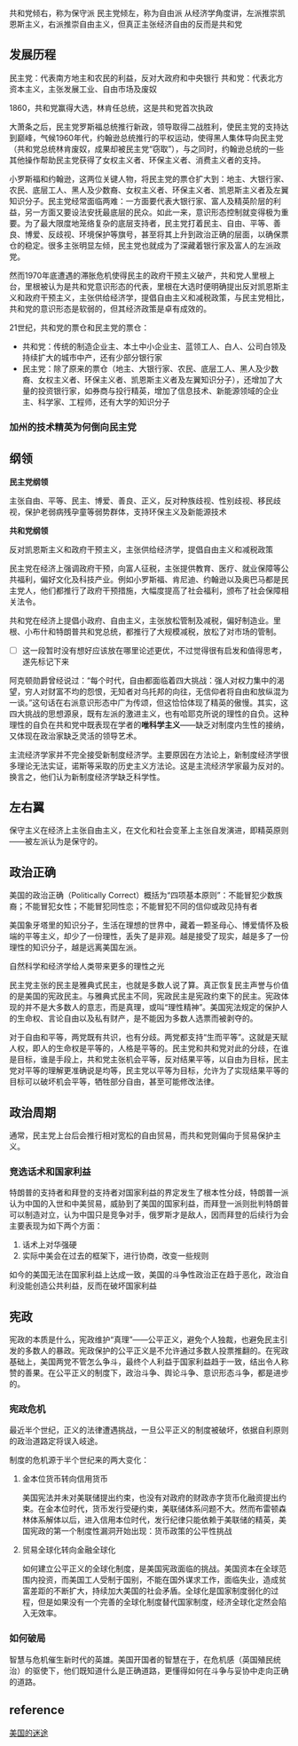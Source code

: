 共和党倾右，称为保守派
民主党倾左，称为自由派
从经济学角度讲，左派推崇凯恩斯主义，右派推崇自由主义，但真正主张经济自由的反而是共和党

## 发展历程

民主党：代表南方地主和农民的利益，反对大政府和中央银行
共和党：代表北方资本主义，主张发展工业、自由市场及废奴

1860，共和党赢得大选，林肯任总统，这是共和党首次执政

大萧条之后，民主党罗斯福总统推行新政，领导取得二战胜利，使民主党的支持达到巅峰，气候1960年代，约翰逊总统推行的平权运动，使得黑人集体导向民主党（共和党总统林肯废奴，成果却被民主党“窃取”），与之同时，约翰逊总统的一些其他操作帮助民主党获得了女权主义者、环保主义者、消费主义者的支持。

小罗斯福和约翰逊，这两位关键人物，将民主党的票仓扩大到：地主、大银行家、农民、底层工人、黑人及少数裔、女权主义者、环保主义者、凯恩斯主义者及左翼知识分子。民主党经常面临两难：一方面要代表大银行家、富人及精英阶层的利益，另一方面又要设法安抚最底层的民众。如此一来，意识形态控制就变得极为重要。为了最大限度地笼络复杂的底层支持者，民主党打着民主、自由、平等、善良、博爱、反歧视、环境保护等旗号，甚至将其上升到政治正确的层面，以确保票仓的稳定。很多主张明显左倾，民主党也就成为了深藏着银行家及富人的左派政党。

然而1970年底遭遇的滞胀危机使得民主的政府干预主义破产，共和党人里根上台，里根被认为是共和党意识形态的代表，里根在大选时便明确提出反对凯恩斯主义和政府干预主义，主张供给经济学，提倡自由主义和减税政策，与民主党相比，共和党的意识形态是软弱的，但其经济政策是卓有成效的。

21世纪，共和党的票仓和民主党的票仓：

- 共和党：传统的制造企业主、本土中小企业主、蓝领工人、白人、公司白领及持续扩大的城市中产，还有少部分银行家
- 民主党：除了原来的票仓（地主、大银行家、农民、底层工人、黑人及少数裔、女权主义者、环保主义者、凯恩斯主义者及左翼知识分子），还增加了大量的投资银行家，如券商与投行精英，增加了信息技术、新能源领域的企业主、科学家、工程师，还有大学的知识分子



### 加州的技术精英为何倒向民主党



## 纲领

**民主党纲领** 

主张自由、平等、民主、博爱、善良、正义，反对种族歧视、性别歧视、移民歧视，保护老弱病残孕童等弱势群体，支持环保主义及新能源技术

**共和党纲领** 

反对凯恩斯主义和政府干预主义，主张供给经济学，提倡自由主义和减税政策



民主党在经济上强调政府干预，向富人征税，主张提供教育、医疗、就业保障等公共福利，偏好文化及科技产业。例如小罗斯福、肯尼迪、约翰逊以及奥巴马都是民主党人，他们都推行了政府干预措施，大幅度提高了社会福利，颁布了社会保障相关法令。

共和党在经济上提倡小政府、自由主义，主张放松管制及减税，偏好制造业。里根、小布什和特朗普共和党总统，都推行了大规模减税，放松了对市场的管制。



- [ ] 这一段暂时没有想好应该放在哪里论述更优，不过觉得很有启发和值得思考，遂先标记下来

阿克顿勋爵曾经说过：“每个时代，自由都面临着四大挑战：强人对权力集中的渴望，穷人对财富不均的怨恨，无知者对乌托邦的向往，无信仰者将自由和放纵混为一谈。”这句话在右派意识形态中广为传颂，但这恰恰体现了精英的傲慢。其实，这四大挑战的思想源泉，既有左派的激进主义，也有哈耶克所说的理性的自负。这种理性的自负在共和党中既表现在学者的**唯科学主义**——缺乏对制度内生性的接纳，又体现在政治家缺乏灵活的领导艺术。



主流经济学家并不完全接受新制度经济学。主要原因在方法论上，新制度经济学很多理论无法实证，诺斯等采取的历史主义方法论。这是主流经济学家最为反对的。换言之，他们认为新制度经济学缺乏科学性。



## 左右翼



保守主义在经济上主张自由主义，在文化和社会变革上主张自发演进，即精英原则——被左派认为是保守的。



## 政治正确

美国的政治正确（Politically Correct）概括为“四项基本原则”：不能冒犯少数族裔；不能冒犯女性；不能冒犯同性恋；不能冒犯不同的信仰或政见持有者

美国象牙塔里的知识分子，生活在理想的世界中，藏着一颗圣母心、博爱情怀及极端的平等主义，却少了一份理性，丢失了是非观。越是接受了现实，越是多了一份理性的知识分子，越是远离美国左派。

自然科学和经济学给人类带来更多的理性之光

民主党主张的民主是雅典式民主，也就是多数人说了算。真正恢复民主声誉与价值的是美国的宪政民主。与雅典式民主不同，宪政民主是宪政约束下的民主。宪政体现的并不是大多数人的意志，而是真理，或叫“理性精神”。美国宪法规定的保护人的生命权、言论自由以及私有财产，是不能因为多数人选票而被剥夺的。



对于自由和平等，两党既有共识，也有分歧。两党都支持“生而平等”。这就是天赋人权，即人的生命权是平等的，人格是平等的。民主党和共和党对此的分歧，在谁是目标，谁是手段上，共和党主张机会平等，反对结果平等，以自由为目标，民主党对平等的理解更准确说是均等，民主党以平等为目标，允许为了实现结果平等的目标可以破坏机会平等，牺牲部分自由，甚至可能修改法律。



## 政治周期

通常，民主党上台后会推行相对宽松的自由贸易，而共和党则偏向于贸易保护主义。



### 竞选话术和国家利益

特朗普的支持者和拜登的支持者对国家利益的界定发生了根本性分歧，特朗普一派认为中国的入世和中美贸易，威胁到了美国的国家利益，而拜登一派则批判特朗普可以制造对立，认为中国只是竞争对手，俄罗斯才是敌人，因而拜登的后续行为会主要表现为如下两个方面：

1. 话术上对华强硬
2. 实际中美会在过去的框架下，进行协商，改变一些规则

如今的美国无法在国家利益上达成一致，美国的斗争性政治正在趋于恶化，政治自利没能创造公共利益，反而在破坏国家利益



## 宪政

宪政的本质是什么，宪政维护“真理”——公平正义，避免个人独裁，也避免民主引发的多数人的暴政。宪政保护的公平正义是不允许通过多数人投票推翻的。在宪政基础上，美国两党不管怎么争斗，最终个人利益于国家利益趋于一致，结出令人称赞的善果。在公平正义的制度下，政治斗争、舆论斗争、意识形态斗争，都是进步的。



### 宪政危机

最近半个世纪，正义的法律遭遇挑战，一旦公平正义的制度被破坏，依据自利原则的政治道路定将误入岐途。

制度的危机源于半个世纪来的两大变化：

1. 金本位货币转向信用货币

   美国宪法并未对美联储提出约束，也没有对政府的财政赤字货币化融资提出约束。在金本位时代，货币发行受硬约束，美联储体系问题不大。然而布雷顿森林体系解体以后，进入信用本位时代，发行纪律只能依赖于美联储的精英，美国宪政的第一个制度性漏洞开始出现：货币政策的公平性挑战

2. 贸易全球化转向金融全球化

   如何建立公平正义的全球化制度，是美国宪政面临的挑战。美国资本在全球范围内投资，而美国工人受制于国别，不能在国外谋求工作，面临失业，造成贫富差距的不断扩大，持续加大美国的社会矛盾。全球化是国家制度弱化的过程，但是如果没有一个完善的全球化制度替代国家制度，经济全球化定然会陷入无效率。

### 如何破局

智慧与危机催生新时代的英雄。美国开国者的智慧在于，在危机感（英国殖民统治）的驱使下，他们既知道什么是正确道路，更懂得如何在斗争与妥协中走向正确的道路。



## reference

[美国的迷途](https://mp.weixin.qq.com/s/Q6ihdm4PPj4vxlkb_Rsz6w) 

